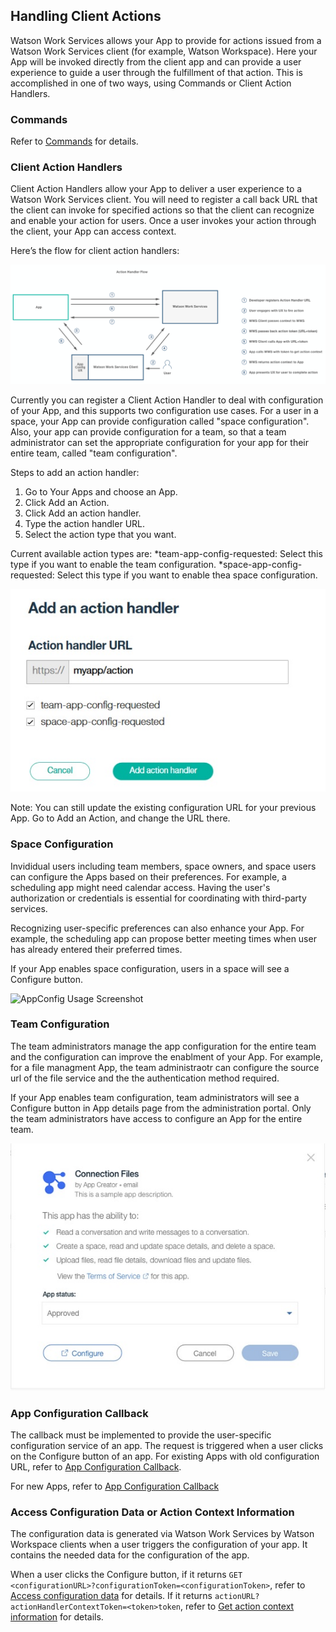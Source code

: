 ## Handling Client Actions

Watson Work Services allows your App to provide for actions issued from a Watson Work Services client (for example, Watson Workspace). Here your App will be invoked directly from the client app and can provide a user experience to guide a user through the fulfillment of that action. This is accomplished in one of two ways, using Commands or Client Action Handlers.

### Commands

Refer to [Commands](../guides/slash_commands.md) for details.

### Client Action Handlers

Client Action Handlers allow your App to deliver a user experience to a Watson Work Services 
client. You will need to register a call back URL that the client can invoke for specified actions 
so that the client can recognize and enable your action for users. Once a user invokes your 
action through the client, your App can access context. 

Here’s the flow for client action handlers:

![Client Action Handlers flow](../images/action_handler_flow.png)

Currently you can register a Client Action Handler to deal with configuration of your App, and 
this supports two configuration use cases. For a user in a space, your App can provide 
configuration called "space configuration". Also, your app can provide configuration for a 
team, so that a team administrator can set the appropriate configuration for your app for their 
entire team, called "team configuration". 

Steps to add an action handler:
1. Go to Your Apps and choose an App.
2. Click Add an Action. 
3. Click Add an action handler.
4. Type the action handler URL.
5. Select the action type that you want. 

Current available action types are:
*team-app-config-requested: Select this type if you want to enable the team configuration. 
*space-app-config-requested: Select this type if you want to enable thea space configuration. 

![Action Handler Screenshot](../images/action_handler_dialog.jpg)

Note: You can still update the existing configuration URL for your previous App. Go to Add an Action, and change the URL there. 

### Space Configuration 

Invididual users including team members, space owners, and space users can configure the Apps based on their preferences. For example, a scheduling app might need calendar access. Having the user's authorization or credentials is essential for coordinating with third-party services.  

Recognizing user-specific preferences can also enhance your App. For example, the scheduling app can propose better meeting times when user has already entered their preferred times.

If your App enables space configuration, users in a space will see a Configure button.

![AppConfig Usage Screenshot](../images/ConfigUsage.jpg)

### Team Configuration 

The team administrators manage the app configuration for the entire team and the configuration can improve the enablment of your App. For example, for a file managment App, the team administraotr can configure the source url of the file service and the the authentication method required.

If your App enables team configuration, team administrators will see a Configure button in App details page from the administration portal. Only the team administrators have access to configure an App for the entire team.  

![AppConfig Usage Screenshot](../images/ConfigUsage_admin.jpg)

### App Configuration Callback

The callback must be implemented to provide the user-specific configuration service of an app. The request is triggered when a user clicks on the Configure button of an app. For existing Apps with old configuration URL, refer to [App Configuration Callback](../guides/V1_App_Configuration_Callback.md).

For new Apps, refer to [App Configuration Callback](../guides/App_action_Callback.md)

### Access Configuration Data or Action Context Information

The configuration data is generated via Watson Work Services by Watson Workspace clients when a user triggers the configuration of your app. It contains the needed data for the configuration of the app. 

When a user clicks the Configure button, if it returns `GET <configurationURL>?configurationToken=<configurationToken>`, refer to [Access configuration data](../guides/V1_Access_Configuration_Data.md) for details.  If it returns `actionURL?actionHandlerContextToken=<token>token`, refer to [Get action context information](../guides/get_action_context.md) for details.



